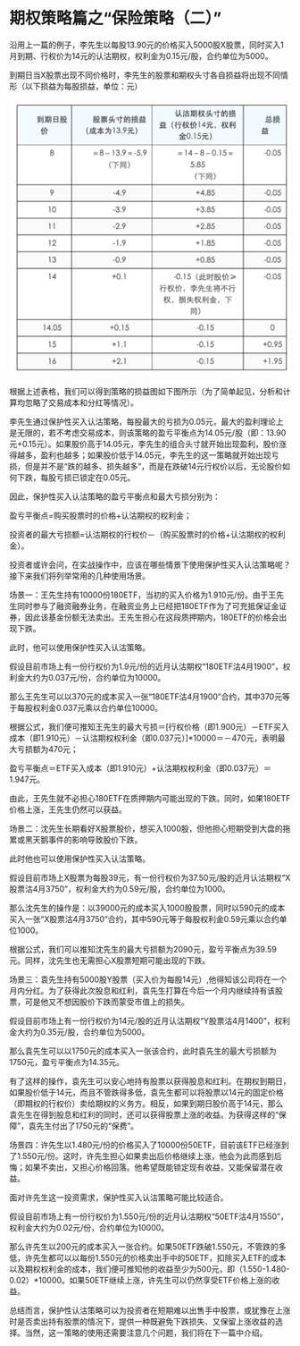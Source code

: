 # 期权策略篇之“保险策略（二）”

沿用上一篇的例子，李先生以每股13.90元的价格买入5000股X股票，同时买入1月到期、行权价为14元的认沽期权，权利金为0.15元/股，合约单位为5000。

到期日当X股票出现不同价格时，李先生的股票和期权头寸各自损益将出现不同情形（以下损益为每股损益，单位：元）

![期权策略篇之“保险策略（二）”](../images/bound24.png)

根据上述表格，我们可以得到策略的损益图如下图所示（为了简单起见，分析和计算均忽略了交易成本和分红等情况）。

<!--差一张GIF图片-->

李先生通过保护性买入认沽策略，每股最大的亏损为0.05元，最大的盈利理论上是无限的，若不考虑交易成本，则该策略的盈亏平衡点为14.05元/股（即：13.90元+0.15元）。如果股价高于14.05元，李先生的组合头寸就开始出现盈利，股价涨得越多，盈利也越多；如果股价低于14.05元，李先生的这一策略就开始出现亏损，但是并不是“跌的越多、损失越多”，而是在跌破14元行权价以后，无论股价如何下跌，每股亏损已锁定在0.05元。

因此，保护性买入认沽策略的盈亏平衡点和最大亏损分别为：

盈亏平衡点=购买股票时的价格+认沽期权的权利金；

投资者的最大亏损额=认沽期权的行权价－（购买股票时的价格+认沽期权的权利金）。

投资者或许会问，在实战操作中，应该在哪些情景下使用保护性买入认沽策略呢？接下来我们将列举常用的几种使用场景。

场景一：王先生持有10000份180ETF，当初的买入价格为1.910元/份。由于王先生同时参与了融资融券业务，在融资业务上已经把180ETF作为了可充抵保证金证券，因此该基金份额无法卖出。王先生担心在这段质押期内，180ETF的价格会出现下跌。

此时，他可以使用保护性买入认沽策略。

假设目前市场上有一份行权价为1.9元/份的近月认沽期权“180ETF沽4月1900”，权利金大约为0.037元/份，合约单位为10000。

那么王先生可以以370元的成本买入一张“180ETF沽4月1900”合约，其中370元等于每股权利金0.037元乘以合约单位10000。

根据公式，我们便可推知王先生的最大亏损＝[行权价格（即1.900元）－ETF买入成本（即1.910元）－认沽期权权利金（即0.037元）]*10000＝－470元，表明最大亏损额为470元；

盈亏平衡点＝ETF买入成本（即1.910元）+认沽期权权利金（即0.037元）＝1.947元。

由此，王先生就不必担心180ETF在质押期内可能出现的下跌。同时，如果180ETF价格上涨，王先生仍然可以获益。

场景二：沈先生长期看好X股票股价，想买入1000股，但他担心短期受到大盘的拖累或黑天鹅事件的影响导致股价下跌。

此时他也可以使用保护性买入认沽策略。

假设目前市场上X股票为每股39元，有一份行权价为37.50元/股的近月认沽期权“X股票沽4月3750”，权利金大约为0.59元/股，合约单位为1000。

那么沈先生的操作是：以39000元的成本买入1000股股票，同时以590元的成本买入一张“X股票沽4月3750”合约，其中590元等于每股权利金0.59元乘以合约单位1000。

根据公式，我们可以推知沈先生的最大亏损额为2090元，盈亏平衡点为39.59元。同样，沈先生也无需担心X股票短期可能出现的下跌。

场景三：袁先生持有5000股Y股票（买入价为每股14元）,他得知该公司将在一个月内分红。为了获得此次股息和红利，袁先生打算在今后一个月内继续持有该股票，可是他又不想因股价下跌而蒙受市值上的损失。

假设目前市场上有一份行权价为14元/股的近月认沽期权“Y股票沽4月1400”，权利金大约为0.35元/股，合约单位为5000。

那么袁先生可以以1750元的成本买入一张该合约，此时袁先生的最大亏损额为1750元，盈亏平衡点为14.35元。

有了这样的操作，袁先生可以安心地持有股票以获得股息和红利。在期权到期日，如果股价低于14元，而且不管跌得多低，袁先生都可以将股票以14元的固定价格（即期权的行权价）卖给期权的义务方。相反，如果到期日股价高于14元，那么袁先生在得到股息和红利的同时，还可以获得股票上涨的收益。为获得这样的“保障”，袁先生付出了1750元的“保费”。

场景四：许先生以1.480元/份的价格买入了10000份50ETF，目前该ETF已经涨到了1.550元/份。这时，许先生担心如果卖出后价格继续上涨，他会为此而感到后悔；如果不卖出，又担心价格回落。他希望既能锁定现有收益，又能保留潜在收益。

面对许先生这一投资需求，保护性买入认沽策略可能比较适合。

假设目前市场上有一份行权价为1.550元/份的近月认沽期权“50ETF沽4月1550”，权利金大约为0.02元/份，合约单位为10000。

那么许先生以200元的成本买入一张合约。如果50ETF跌破1.550元，不管跌的多低，许先生都可以以每份1.550元的价格卖出手中的50ETF，扣除买入ETF的成本以及期权权利金的成本，我们便可推知他的收益至少为500元，即（1.550-1.480-0.02）*10000。如果50ETF继续上涨，许先生可以仍然享受ETF价格上涨的收益。

总结而言，保护性认沽策略可以为投资者在短期难以出售手中股票，或犹豫在上涨时是否卖出持有股票的情况下，提供一种既避免下跌损失、又保留上涨收益的选择。当然，这一策略的使用还需要注意几个问题，我们将在下一篇中介绍。
